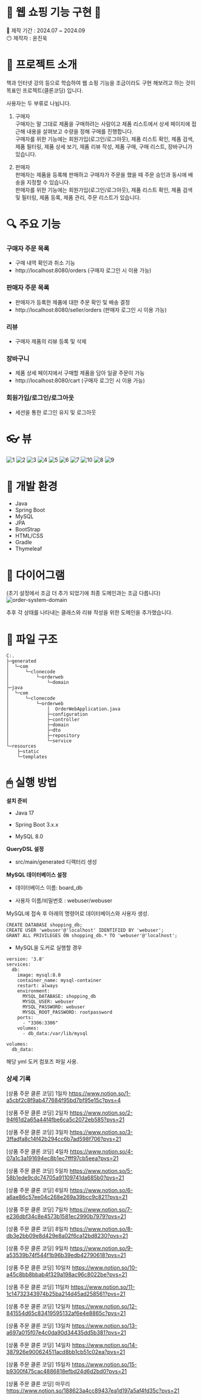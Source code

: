 # 🛒 웹 쇼핑 기능 구현 🛒

📆 제작 기간 : 2024.07 ~ 2024.09  
😶 제작자 : 윤진욱


# 🧩 프로젝트 소개  

책과 인터넷 강의 등으로 학습하여 웹 쇼핑 기능을 조금이라도 구현 해보려고 하는 것이 목표인 프로젝트(클론코딩) 입니다.

사용자는 두 부류로 나뉩니다.
1. 구매자 </br>
   구매자는 말 그대로 제품을 구매하려는 사람이고 제품 리스트에서 상세 페이지에 접근해 내용을 살펴보고 수량을 정해 구매를 진행합니다. </br>
   구매자를 위한 기능에는 회원가입(로그인/로그아웃), 제품 리스트 확인, 제품 검색, 제품 필터링, 제품 상세 보기, 제품 리뷰 작성, 제품 구매, 구매 리스트, 장바구니가 있습니다.
    
2. 판매자 </br>
   판매자는 제품을 등록해 판매하고 구매자가 주문을 했을 때 주문 승인과 동시에 배송을 지정할 수 있습니다. </br>
   판매자를 위한 기능에는 회원가입(로그인/로그아웃), 제품 리스트 확인, 제품 검색 및 필터링, 제품 등록, 제품 관리, 주문 리스트가 있습니다.

# 🔍 주요 기능
### 구매자 주문 목록
* 구매 내역 확인과 취소 기능
* http://localhost:8080/orders (구매자 로그인 시 이용 가능) </br>
### 판매자 주문 목록
* 판매자가 등록한 제품에 대한 주문 확인 및 배송 결정
* http://localhost:8080/seller/orders (판매자 로그인 시 이용 가능) </br>
### 리뷰
* 구매자 제품의 리뷰 등록 및 삭제 </br>
### 장바구니
* 제품 상세 페이지에서 구매할 제품을 담아 일괄 주문이 가능
* http://localhost:8080/cart (구매자 로그인 시 이용 가능) </br>
### 회원가입/로그인/로그아웃
* 세션을 통한 로그인 유지 및 로그아웃

# 👓 뷰
![1](https://github.com/user-attachments/assets/17935d08-8662-4613-97a1-dd873480d762)
![2](https://github.com/user-attachments/assets/69f09ab7-6c03-400f-95a7-678b21eeb79d)
![3](https://github.com/user-attachments/assets/dc357557-6a3d-4ba4-9241-8638cc705210)
![4](https://github.com/user-attachments/assets/d75fffb0-b553-4a6c-8d77-3780b40d0f91)
![5](https://github.com/user-attachments/assets/45124fd6-ee18-404c-9271-0042c2cc13a4)
![6](https://github.com/user-attachments/assets/b52e3ad5-5c44-46e8-aab0-e6173cb7f17e)
![7](https://github.com/user-attachments/assets/6991eddb-2194-4e08-9a49-c45ce1dd05be)
![10](https://github.com/user-attachments/assets/8b272785-ebb6-4a58-9b6a-72a91de0790e)
![8](https://github.com/user-attachments/assets/438d27d8-928d-4906-a466-cc91e0006905)
![9](https://github.com/user-attachments/assets/f45368ab-51b5-4522-b9e8-bd22328588a1)


# 🔧 개발 환경
* Java   </br>
* Spring Boot </br>
* MySQL </br>
* JPA </br>
* BootStrap </br>
* HTML/CSS </br>
* Gradle </br>
* Thymeleaf </br>

# 📝 다이어그램
(초기 설정에서 조금 더 추가 되었기에 최종 도메인과는 조금 다릅니다)
![order-system-domain](https://github.com/user-attachments/assets/397ab660-1a29-4169-b6fb-e01947dc4e07)   

추후 각 상태를 나타내는 클래스와 리뷰 작성을 위한 도메인을 추가했습니다.   

# 📁 파일 구조
```
C:.
├─generated
│  └─com
│      └─clonecode
│          └─orderweb
│              └─domain             
├─java
│  └─com
│      └─clonecode
│          └─orderweb
│              │  OrderWebApplication.java
│              ├─configuration
│              ├─controller
│              ├─domain
│              ├─dto
│              ├─repository
│              └─service              
└─resources
    ├─static      
    └─templates
```
       

# 🖱 실행 방법
**설치 준비**
* Java 17  

* Spring Boot 3.x.x  

* MySQL 8.0

**QueryDSL 설정**   </br>
* src/main/generated 디렉터리 생성   

**MySQL 데이터베이스 설정**  
+ 데이터베이스 이름: board_db  

+ 사용자 이름/비밀번호 : webuser/webuser  

MySQL에 접속 후 아래의 명령어로 데이터베이스와 사용자 생성.
```
CREATE DATABASE shopping_db;  
CREATE USER 'webuser'@'localhost' IDENTIFIED BY 'webuser';  
GRANT ALL PRIVILEGES ON shopping_db.* TO 'webuser'@'localhost';
```

* MySQL을 도커로 실행할 경우
```
version: '3.8'
services:
  db:
    image: mysql:8.0
    container_name: mysql-container
    restart: always
    environment:
      MYSQL_DATABASE: shopping_db
      MYSQL_USER: webuser
      MYSQL_PASSWORD: webuser
      MYSQL_ROOT_PASSWORD: rootpassword
    ports:
      - "3306:3306"
    volumes:
      - db_data:/var/lib/mysql

volumes:
  db_data:
```
  해당 yml 도커 컴포즈 파일 사용.


### 상세 기록  

[상품 주문 클론 코딩] 1일차 https://www.notion.so/1-a5cbf2c8f9ab477684f95bd7bf95e15c?pvs=4

[상품 주문 클론 코딩] 2일차 https://www.notion.so/2-94f61d2a65a44f4fbe6ca5c2072eb585?pvs=21

[상품 주문 클론 코딩] 3일차 https://www.notion.so/3-3ffadfa8c14f42b294cc6b7ad598f706?pvs=21

[상품 주문 클론 코딩] 4일차 https://www.notion.so/4-07a1c3a191694ec8b1ec7fff97cb5eea?pvs=21

[상품 주문 클론 코딩] 5일차 https://www.notion.so/5-58b1ede9cdc74705a91109741da685b0?pvs=21

[상품 주문 클론 코딩] 6일차 https://www.notion.so/6-a6ae86c57ee04c268e269a39bcc9c821?pvs=21

[상품 주문 클론 코딩] 7일차 https://www.notion.so/7-e236dbf34c8e4573b1581ec2990b7979?pvs=21

[상품 주문 클론 코딩] 8일차 https://www.notion.so/8-db3e2bb09e8d429e8a02f6ca12bd8230?pvs=21

[상품 주문 클론 코딩] 9일차 https://www.notion.so/9-a53539b74f544f1b96b39edb42790618?pvs=21

[상품 주문 클론 코딩] 10일차 https://www.notion.so/10-a45c8bb8bbab4f329a198ac96c8022be?pvs=21

[상품 주문 클론 코딩] 11일차 https://www.notion.so/11-1c14732343974b25ba214d45ad258561?pvs=21

[상품 주문 클론 코딩] 12일차 https://www.notion.so/12-841554d65c83419595132af6e4e8865c?pvs=21

[상품 주문 클론 코딩] 13일차 https://www.notion.so/13-a697a015f07e4c0da90d34435dd5b381?pvs=21

[상품 주문 클론 코딩] 14일차 https://www.notion.so/14-387926e900624511acd8bb1cb51c02ea?pvs=21

[상품 주문 클론 코딩] 15일차 https://www.notion.so/15-b9300f475cac4886818efbd24d6d2bd0?pvs=21

[상품 주문 클론 코딩] 마무리 https://www.notion.so/188623a4cc89437ea1d197a5af4fd35c?pvs=21  











